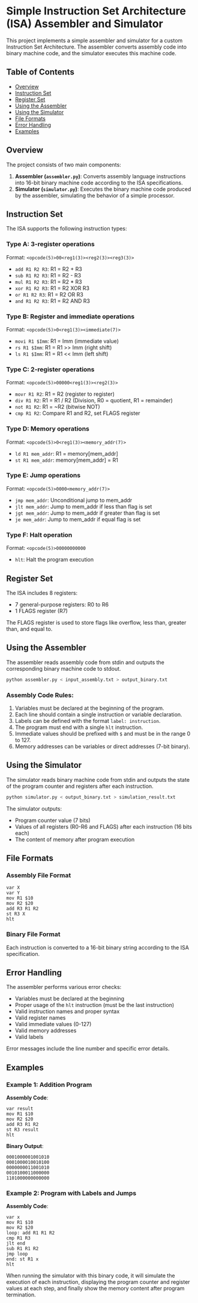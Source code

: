 # Simple Instruction Set Architecture (ISA) Assembler and Simulator

This project implements a simple assembler and simulator for a custom Instruction Set Architecture. The assembler converts assembly code into binary machine code, and the simulator executes this machine code.

## Table of Contents
- [Overview](#overview)
- [Instruction Set](#instruction-set)
- [Register Set](#register-set)
- [Using the Assembler](#using-the-assembler)
- [Using the Simulator](#using-the-simulator)
- [File Formats](#file-formats)
- [Error Handling](#error-handling)
- [Examples](#examples)

## Overview

The project consists of two main components:

1. **Assembler (`assembler.py`)**: Converts assembly language instructions into 16-bit binary machine code according to the ISA specifications.
2. **Simulator (`simulator.py`)**: Executes the binary machine code produced by the assembler, simulating the behavior of a simple processor.

## Instruction Set

The ISA supports the following instruction types:

### Type A: 3-register operations
Format: `<opcode(5)>00<reg1(3)><reg2(3)><reg3(3)>`
- `add R1 R2 R3`: R1 = R2 + R3
- `sub R1 R2 R3`: R1 = R2 - R3
- `mul R1 R2 R3`: R1 = R2 * R3
- `xor R1 R2 R3`: R1 = R2 XOR R3
- `or R1 R2 R3`: R1 = R2 OR R3
- `and R1 R2 R3`: R1 = R2 AND R3

### Type B: Register and immediate operations
Format: `<opcode(5)>0<reg1(3)><immediate(7)>`
- `movi R1 $Imm`: R1 = Imm (immediate value)
- `rs R1 $Imm`: R1 = R1 >> Imm (right shift)
- `ls R1 $Imm`: R1 = R1 << Imm (left shift)

### Type C: 2-register operations
Format: `<opcode(5)>00000<reg1(3)><reg2(3)>`
- `movr R1 R2`: R1 = R2 (register to register)
- `div R1 R2`: R1 = R1 / R2 (Division, R0 = quotient, R1 = remainder)
- `not R1 R2`: R1 = ~R2 (bitwise NOT)
- `cmp R1 R2`: Compare R1 and R2, set FLAGS register

### Type D: Memory operations
Format: `<opcode(5)>0<reg1(3)><memory_addr(7)>`
- `ld R1 mem_addr`: R1 = memory[mem_addr]
- `st R1 mem_addr`: memory[mem_addr] = R1

### Type E: Jump operations
Format: `<opcode(5)>0000<memory_addr(7)>`
- `jmp mem_addr`: Unconditional jump to mem_addr
- `jlt mem_addr`: Jump to mem_addr if less than flag is set
- `jgt mem_addr`: Jump to mem_addr if greater than flag is set
- `je mem_addr`: Jump to mem_addr if equal flag is set

### Type F: Halt operation
Format: `<opcode(5)>00000000000`
- `hlt`: Halt the program execution

## Register Set

The ISA includes 8 registers:
- 7 general-purpose registers: R0 to R6
- 1 FLAGS register (R7)

The FLAGS register is used to store flags like overflow, less than, greater than, and equal to.

## Using the Assembler

The assembler reads assembly code from stdin and outputs the corresponding binary machine code to stdout.

```bash
python assembler.py < input_assembly.txt > output_binary.txt
```

### Assembly Code Rules:

1. Variables must be declared at the beginning of the program.
2. Each line should contain a single instruction or variable declaration.
3. Labels can be defined with the format `label: instruction`.
4. The program must end with a single `hlt` instruction.
5. Immediate values should be prefixed with `$` and must be in the range 0 to 127.
6. Memory addresses can be variables or direct addresses (7-bit binary).

## Using the Simulator

The simulator reads binary machine code from stdin and outputs the state of the program counter and registers after each instruction.

```bash
python simulator.py < output_binary.txt > simulation_result.txt
```

The simulator outputs:
- Program counter value (7 bits)
- Values of all registers (R0-R6 and FLAGS) after each instruction (16 bits each)
- The content of memory after program execution

## File Formats

### Assembly File Format

```
var X
var Y
mov R1 $10
mov R2 $20
add R3 R1 R2
st R3 X
hlt
```

### Binary File Format

Each instruction is converted to a 16-bit binary string according to the ISA specification.

## Error Handling

The assembler performs various error checks:
- Variables must be declared at the beginning
- Proper usage of the `hlt` instruction (must be the last instruction)
- Valid instruction names and proper syntax
- Valid register names
- Valid immediate values (0-127)
- Valid memory addresses
- Valid labels

Error messages include the line number and specific error details.

## Examples

### Example 1: Addition Program

**Assembly Code**:
```
var result
mov R1 $10
mov R2 $20
add R3 R1 R2
st R3 result
hlt
```

**Binary Output**:
```
0001000001001010
0001000010010100
0000000011001010
0010100011000000
1101000000000000
```

### Example 2: Program with Labels and Jumps

**Assembly Code**:
```
var x
mov R1 $10
mov R2 $20
loop: add R1 R1 R2
cmp R1 R3
jlt end
sub R1 R1 R2
jmp loop
end: st R1 x
hlt
```

When running the simulator with this binary code, it will simulate the execution of each instruction, displaying the program counter and register values at each step, and finally show the memory content after program termination.
